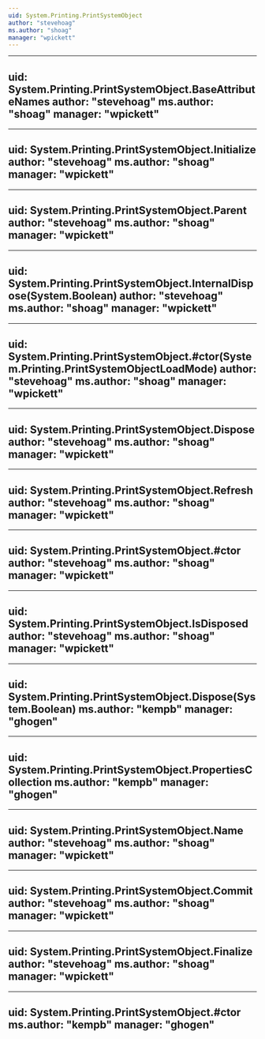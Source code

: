 ```yaml
---
uid: System.Printing.PrintSystemObject
author: "stevehoag"
ms.author: "shoag"
manager: "wpickett"
---
```


---
uid: System.Printing.PrintSystemObject.BaseAttributeNames
author: "stevehoag"
ms.author: "shoag"
manager: "wpickett"
---

---
uid: System.Printing.PrintSystemObject.Initialize
author: "stevehoag"
ms.author: "shoag"
manager: "wpickett"
---

---
uid: System.Printing.PrintSystemObject.Parent
author: "stevehoag"
ms.author: "shoag"
manager: "wpickett"
---

---
uid: System.Printing.PrintSystemObject.InternalDispose(System.Boolean)
author: "stevehoag"
ms.author: "shoag"
manager: "wpickett"
---

---
uid: System.Printing.PrintSystemObject.#ctor(System.Printing.PrintSystemObjectLoadMode)
author: "stevehoag"
ms.author: "shoag"
manager: "wpickett"
---

---
uid: System.Printing.PrintSystemObject.Dispose
author: "stevehoag"
ms.author: "shoag"
manager: "wpickett"
---

---
uid: System.Printing.PrintSystemObject.Refresh
author: "stevehoag"
ms.author: "shoag"
manager: "wpickett"
---

---
uid: System.Printing.PrintSystemObject.#ctor
author: "stevehoag"
ms.author: "shoag"
manager: "wpickett"
---

---
uid: System.Printing.PrintSystemObject.IsDisposed
author: "stevehoag"
ms.author: "shoag"
manager: "wpickett"
---

---
uid: System.Printing.PrintSystemObject.Dispose(System.Boolean)
ms.author: "kempb"
manager: "ghogen"
---

---
uid: System.Printing.PrintSystemObject.PropertiesCollection
ms.author: "kempb"
manager: "ghogen"
---

---
uid: System.Printing.PrintSystemObject.Name
author: "stevehoag"
ms.author: "shoag"
manager: "wpickett"
---

---
uid: System.Printing.PrintSystemObject.Commit
author: "stevehoag"
ms.author: "shoag"
manager: "wpickett"
---

---
uid: System.Printing.PrintSystemObject.Finalize
author: "stevehoag"
ms.author: "shoag"
manager: "wpickett"
---

---
uid: System.Printing.PrintSystemObject.#ctor
ms.author: "kempb"
manager: "ghogen"
---
